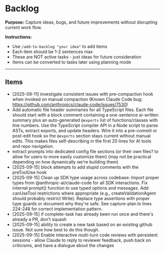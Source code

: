 # Backlog

**Purpose:** Capture ideas, bugs, and future improvements without disrupting current work flow.

**Instructions:**
- Use `/add-to-backlog "your idea"` to add items
- Each item should be 1-2 sentences max
- These are NOT active tasks - just ideas for future consideration
- Items can be converted to tasks later using planning mode

---

## Items

<!-- Items will be added below -->
- [2025-09-11] investigate consistent issues with pre-compaction hook when invoked on manual compaction (Known Claude Code bug: https://github.com/anthropics/claude-code/issues/7530)
- Add automatic file header summaries for all TypeScript files. Each file should start with a block comment containing a one-sentence ai-written summary plus an auto-generated `@exports` list of functions/classes with line numbers. Use the TypeScript compiler API in a Node script to parse ASTs, extract exports, and update headers. Wire it into a pre-commit or post-edit hook so the `@exports` section stays current without manual edits. This makes files self-describing in the first 20 lines for AI tools and repo navigation.
- extract prompts into dedicated config file sections (or their own files? to allow for users to more easily customize them) (may not be practical depending on how dynamically we're building them)
- [2025-09-15] block attempts to add stupid comments with the preToolUse hook
- [2025-09-15] Clean up SDK type usage across codebase: Import proper types from @anthropic-ai/claude-code for all SDK interactions. Fix internal prompt() function to use typed options and messages. Add canUseTool restrictions where appropriate (e.g., createValidationAgent should probably restrict Write). Replace type assertions with proper type guards or document why they're safe. See capture-plan.ts lines 224-248 for correct implementation pattern.
- [2025-09-15] if complete-task has already been run once and there's already a PR, don't squash
- [2025-09-15] ability to create a new task based on an existing github issue. Not sure how best to do this though.
- [2025-09-15] Enable interactive multi-turn code reviews with persistent sessions - allow Claude to reply to reviewer feedback, push back on criticisms, and have a dialogue about the changes
